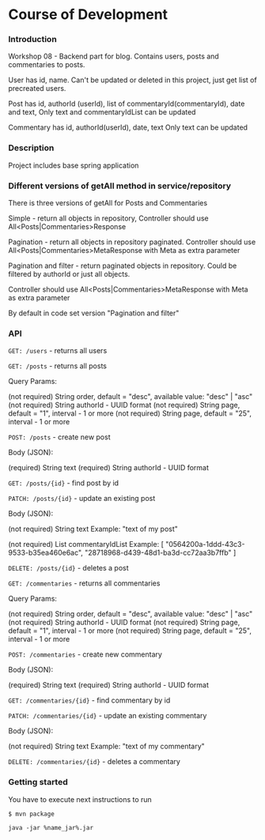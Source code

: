 # Course of Development

### Introduction
Workshop 08 - Backend part for blog.
Contains users, posts and commentaries to posts.

User has id, name. Can't be updated or deleted in this project, just get list of precreated users.

Post has id, authorId (userId), list of commentaryId(commentaryId), date and text, 
Only text and commentaryIdList can be updated  

Commentary has id, authorId(userId), date, text
Only text can be updated

### Description
Project includes base spring application


### Different versions of getAll method in service/repository

There is three versions of getAll for Posts and Commentaries

Simple - return all objects in repository, Controller should use All<Posts|Commentaries>Response

Pagination - return all objects in repository paginated.
Controller should use All<Posts|Commentaries>MetaResponse with Meta as extra parameter

Pagination and filter - return paginated objects in repository.
Could be filtered by authorId or just all objects.

Controller should use All<Posts|Commentaries>MetaResponse with Meta as extra parameter


By default in code set version "Pagination and filter"

### API

`GET: /users` - returns all users


`GET: /posts` - returns all posts

Query Params:

(not required) String order, default = "desc", available value: "desc" | "asc"
(not required) String authorId - UUID format
(not required) String page, default = "1", interval - 1 or more
(not required) String page, default = "25", interval - 1 or more


`POST: /posts` - create new post

Body (JSON):

(required) String text
(required) String authorId - UUID format

`GET: /posts/{id}` - find post by id

`PATCH: /posts/{id}` - update an existing post

Body (JSON):

(not required) String text
Example: "text of my post"

(not required) List<String> commentaryIdList
Example:
[ "0564200a-1ddd-43c3-9533-b35ea460e6ac", "28718968-d439-48d1-ba3d-cc72aa3b7ffb" ]

`DELETE: /posts/{id}` - deletes a post


`GET: /commentaries` - returns all commentaries

Query Params:

(not required) String order, default = "desc", available value: "desc" | "asc"
(not required) String authorId - UUID format
(not required) String page, default = "1", interval - 1 or more
(not required) String page, default = "25", interval - 1 or more

`POST: /commentaries` - create new commentary

Body (JSON):

(required) String text
(required) String authorId - UUID format

`GET: /commentaries/{id}` - find commentary by id

`PATCH: /commentaries/{id}` - update an existing commentary

Body (JSON):

(not required) String text
Example: "text of my commentary"


`DELETE: /commentaries/{id}` - deletes a commentary


### Getting started
You have to execute next instructions to run

`$ mvn package`

`java -jar %name_jar%.jar`

